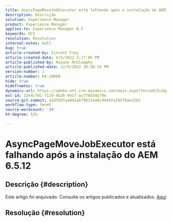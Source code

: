 ```yaml
---
title: AsyncPageMoveJobExecutor está falhando após a instalação do AEM 6.5.12
description: Descrição
solution: Experience Manager
product: Experience Manager
applies-to: Experience Manager 6.5
keywords: KCS
resolution: Resolution
internal-notes: null
bug: true
article-created-by: Vincent Frey
article-created-date: 4/5/2022 3:17:05 PM
article-published-by: Roxann McGlumphy
article-published-date: 12/9/2022 10:58:39 PM
version-number: 1
article-number: KA-19088
hide: true
hidefromtoc: true
dynamics-url: https://adobe-ent.crm.dynamics.com/main.aspx?forceUCI=1&pagetype=entityrecord&etn=knowledgearticle&id=a9c8686e-f3b4-ec11-983f-000d3a5d0d94
exl-id: 32e4c7d1-f129-4b26-941f-ac778d34b79e
source-git-commit: a1df855aa892ab7903144dc4944fe195f8ae32b5
workflow-type: tm+mt
source-wordcount: '34'
ht-degree: 52%

---
```


# AsyncPageMoveJobExecutor está falhando após a instalação do AEM 6.5.12

## Descrição {#description}

Este artigo foi arquivado. Consulte os artigos publicados e atualizados. [Aqui](https://experienceleague.adobe.com/search.html?lang=pt-BR#sort=relevancy)

## Resolução {#resolution}
